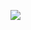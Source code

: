 <a href="https://portal.azure.com/#create/Microsoft.Template/uri/https%3A%2F%2Fraw.githubusercontent.com%2Fkeamas%2FAzure-custom-JSON-templates%2Fmaster%2Fazuredeploy-VNET-UDR.json%0A" target="_blank"><img src="http://azuredeploy.net/deploybutton.png"/></a>
